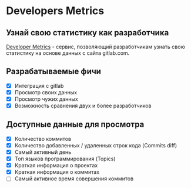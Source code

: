 # Developers Metrics
## Узнай свою статистику как разработчика

[Developer Metrics](https://psevdokot.github.io/developer-metrics) - сервис, позволяющий разработчикам узнать свою статистику на основе данных с сайта gitlab.com.

## Разрабатываемые фичи
- [x] Интеграция с gitlab
- [x] Просмотр своих данных
- [x] Просмотр чужих данных 
- [x] Возможность сравнения двух и более разработчиков 

## Доступные данные для просмотра
- [x] Количество коммитов
- [x] Количество добавленных / удаленных строк кода (Commits diff)
- [x] Самый активный день
- [x] Топ языков программирования (Topics)
- [x] Краткая информация о проектах
- [x] Краткая информация о коммитах
- [ ] Самый активное время совершения коммитов
